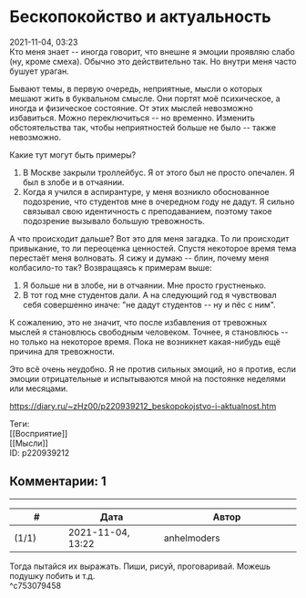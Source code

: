 Бескопокойство и актуальность
=============================

  
2021-11-04, 03:23  
 Кто меня знает -- иногда говорит, что внешне я эмоции проявляю слабо (ну, кроме смеха). Обычно это действительно так. Но внутри меня часто бушует ураган.   
   
 Бывают темы, в первую очередь, неприятные, мысли о которых мешают жить в буквальном смысле. Они портят моё психическое, а иногда и физическое состояние. От этих мыслей невозможно избавиться. Можно переключиться -- но временно. Изменить обстоятельства так, чтобы неприятностей больше не было -- также невозможно.   
   
 Какие тут могут быть примеры?   
 1. В Москве закрыли троллейбус. Я от этого был не просто опечален. Я был в злобе и в отчаянии.   
 2. Когда я учился в аспирантуре, у меня возникло обоснованное подозрение, что студентов мне в очередном году не дадут. Я сильно связывал свою идентичность с преподаванием, поэтому такое подозрение вызывало большую тревожность.   
   
 А что происходит дальше? Вот это для меня загадка. То ли происходит привыкание, то ли переоценка ценностей. Спустя некоторое время тема перестаёт меня волновать. Я сижу и думаю -- блин, почему меня колбасило-то так? Возвращаясь к примерам выше:   
 1. Я больше ни в злобе, ни в отчаянии. Мне просто грустненько.   
 2. В тот год мне студентов дали. А на следующий год я чувствовал себя совершенно иначе: "не дадут студентов -- ну и пёс с ним".   
   
 К сожалению, это не значит, что после избавления от тревожных мыслей я становлюсь свободным человеком. Точнее, я становлюсь -- но только на некоторое время. Пока не возникнет какая-нибудь ещё причина для тревожности.   
   
 Это всё очень неудобно. Я не против сильных эмоций, но я против, если эмоции отрицательные и испытываются мной на постоянке неделями или месяцами.   
  
<https://diary.ru/~zHz00/p220939212_beskopokojstvo-i-aktualnost.htm>  
  
Теги:  
[[Восприятие]]  
[[Мысли]]  
ID: p220939212  


Комментарии: 1
--------------

  


---



|         #         |              Дата              |                     Автор                     |           ID           |
| --- | --- | --- | --- |
| (1/1) | 2021-11-04, 13:22 | anhelmoders | c753079458 |

  
 Тогда пытайся их выражать. Пиши, рисуй, проговаривай. Можешь подушку побить и т.д.   
 ^c753079458